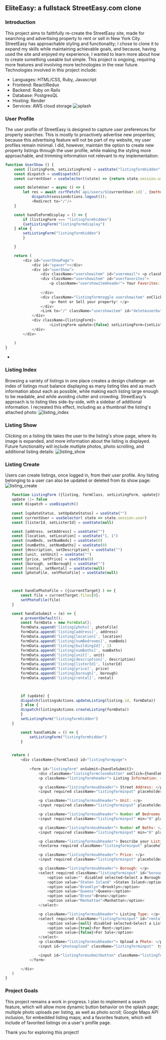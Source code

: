 ## EliteEasy: a fullstack StreetEasy.com clone

### Introduction

This project aims to faithfully re-create the StreetEasy site, made for searching and advertising property to rent or sell in New York City. StreetEasy has approachable styling and functionality; I chose to clone it to expand my skills while maintaining achievable goals, and because, having used the site and enjoyed my experience, I wanted to learn more about how to create something useable but simple. This project is ongoing, requiring more features and involving more technologies in the near future. Technologies involved in this project include:
 - Languages: HTML/CSS, Ruby, Javascript
 - Frontend: React/Redux
 - Backend: Ruby on Rails
 - Database: PostgresQL
 - Hosting: Render
 - Services: AWS cloud storage
![splash](https://user-images.githubusercontent.com/121977875/232140305-bb6a8c90-90f0-4035-85e8-ad22f4d9211f.gif)

### User Profile

The user profile of StreetEasy is designed to capture user preferences for property searches. This is mostly to proactively advertise new properties; because this advertising feature will not be part of my website, my user profiles remain minimal. I did, however, maintain the option to create new property listings through the user profile, while making the styling more approachable, and trimming information not relevant to my implementation:

```js
function UserShow () {
    const [listingForm, setListingForm] = useState("listingformhidden")
    const dispatch = useDispatch()
    const currentUser = useSelector((state) => {return state.session.user})

    const deleteUser = async () => {
        let res = await csrfFetch(`api/users/${currentUser.id}`, {method: 'DELETE'})
            dispatch(sessionActions.logout());
            <Redirect to="/"/>
    }

    const handleFormDisplay = () => {
        if (listingForm === "listingformhidden")
        {setListingForm("listingformdisplay")
    } else {
        setListingForm("listingformhidden")
        }

    }

    return (
        <div id="userShowPage">
            <div id="spacer"></div>
            <div id="userShow">
                <div className="usershowitem" id="useremail"> <p className="usershowitemheader">Your Current Email: </p> {currentUser.email} </div>
                <div className="usershowitem" id="userfavorites">
                    <p className="usershowitemheader"> Your Favorites: </p>
                    
                </div>
                <div className="listingformtoggle usershowitem" onClick={handleFormDisplay}>
                    <p> Rent or Sell your property! </p>
                </div>
                <Link to="/" className="usershowitem" id="deleteuserbutton" onClick={deleteUser}> <p>Delete User</p></Link>
            </div>
            <div className={listingForm}>
                    <ListingForm update={false} setListingForm={setListingForm}/>
            </div>
        </div>

    )
}
```
- 

### Listing Index


Browsing a variety of listings in one place creates a design challenge- an index of listings must balance displaying as many listing tiles and as much information about each as possible, while making each listing large enough to be readable, and while avoiding clutter and crowding. StreetEasy's approach is to listing tiles side-by-side, with a sidebar of additional information. I recreated this effect, including as a thumbnail the listing's attached photo:
![listing_index](https://user-images.githubusercontent.com/121977875/232140254-1ec079df-7731-4af0-9c4b-58a56af53f83.png)



### Listing Show

Clicking on a listing tile takes the user to the listing's show page, where its image is expanded, and more information about the listing is displayed. Future functionality will include mutliple photos, photo scrolling, and additional listing details:
![listing_show](https://user-images.githubusercontent.com/121977875/232140282-eae12e29-7f93-4e25-9ff5-181678452e14.png)



### Listing Create
 
Users can create listings, once logged in, from their user profile. Any listing belonging to a user can also be updated or deleted from its show page:
 ![listing_create](https://user-images.githubusercontent.com/121977875/232139893-40761b0e-dc84-41eb-9b10-8fb88f47a774.png)
 ```js 
    function ListingForm ({listing, formClass, setListingForm, update}) {
    update ||= false
    const dispatch = useDispatch()
    
    const [updateStatus, setUpdateStatus] = useState("")
    const currentUser = useSelector( state => state.session.user)
    const [listerId, setListerId] = useState(null)

    const [address, setAddress] = useState("")
    const [location, setLocation] = useState("1, 1")
    const [numBeds, setNumBeds] = useState(0)
    const [numBaths, setNumBaths] = useState(0)
    const [description, setDescription] = useState("")
    const [unit, setUnit] = useState("")
    const [price, setPrice] = useState(0)
    const [borough, setBorough] = useState("")
    const [rental, setRental] = useState(null)
    const [photoFile, setPhotoFile] = useState(null)

    

    const handlePhotoFile = ({currentTarget} ) => {
        const file = currentTarget.files[0];
        setPhotoFile(file)
    }

    const handleSubmit = (e) => {
        e.preventDefault();
        const formData = new FormData();
        formData.append('listing[photo]', photoFile)
        formData.append('listing[address]', address)
        formData.append('listing[location]', location)
        formData.append('listing[numBedrooms]', numBeds)
        formData.append('listing[buildingId]', 1)
        formData.append('listing[numBaths]', numBaths)
        formData.append('listing[unit]', unit)
        formData.append('listing[description]', description)
        formData.append('listing[listerId]', listerId)
        formData.append('listing[price]', price)
        formData.append('listing[borough]', borough)
        formData.append('listing[rental]', rental)


        
        if (update) {
        dispatch(listingsActions.updateListing(listing.id, formData))
        } else {
        dispatch(listingsActions.createListing(formData))
        }
        setListingForm("listingformhidden")
    }

        const handleHide = () => {
            setListingForm("listingformhidden")
        }
        

    return (
        <div className={formClass} id="listingformpage">
            
            <form id="listingform" onSubmit={handleSubmit}>
                <div className="listingformclosebutton" onClick={handleHide}>X</div>
                <p className="listingformheader"> Listing Information: </p>

                <p className="listingformsubheader"> Street Address: </p>
                <input required className="listingforminput" placeholder="Address" type="text" value={address} onChange={(e) => setAddress(e.target.value)}/>

                <p className="listingformsubheader"> Unit: </p>
                <input required className="listingforminput" placeholder="Unit" type="text" value={unit} onChange={(e) => setUnit(e.target.value)}/>

                <p className="listingformsubheader"> Number of Bedrooms: </p>
                <input required className="listingforminput" min="0" placeholder="Number of Bedrooms" type="number" value={numBeds} onChange={(e) => setNumBeds(e.target.value)}/>

                <p className="listingformsubheader"> Number of Baths: </p>
                <input required className="listingforminput" min="0" placeholder="Number of Baths" type="number" value={numBaths} onChange={(e) => setNumBaths(e.target.value)}/>

                <p className="listingformsubheader"> Describe your Listing: </p>
                <textarea required className="listingforminput" placeholder="Listing Description" type="textarea" value={description} onChange={(e) => setDescription(e.target.value)}/>

                <p className="listingformsubheader"> Price: </p>
                <input required className="listingforminput" placeholder="Price" type="number" step="100" min="500"value={price} onChange={(e) => setPrice(e.target.value)}/>

                <p className="listingformsubheader"> Borough: </p>
                <select required className="listingforminput" id="borough" value={borough} onChange={((e) => setBorough(e.target.value))}>
                    <option value="" disabled selected>Select a Borough</option>
                    <option value="Staten Island" >Staten Island</option>
                    <option value="Brooklyn">Brooklyn</option>
                    <option value="Queens">Queens</option>
                    <option value="Bronx">Bronx</option>
                    <option value="Manhattan">Manhattan</option>
                </select>

                <p className="listingformsubheader"> Listing Type: </p>
                <select required className="listingforminput" id="rental" value={rental} onChange={((e) => setRental(e.target.value))}>
                    <option value={null} disabled selected>Select a Listing Type</option>
                    <option value={true}>For Rent</option>
                    <option value={false}>For Sale</option>
                </select>
                <p className="listingformsubheader"> Upload a Photo: </p>
                <input id="photoupload" className="listingforminput"  type="file" onChange={handlePhotoFile} />

                <input id="listingformsubmitbutton" className="listingforminput" type="submit" value={updateStatus} />
            </form>

        </div>
    )
}
```
### Project Goals

This project remains a work in progress. I plan to implement a search feature, which will allow more dynamic button behavior on the splash page; multiple photo uploads per listing, as well as photo scroll; Google Maps API inclusion, for embedded listing maps; and a favorites feature, which will include of favorited listings on a user's profile page. 

Thank you for exploring this project!

